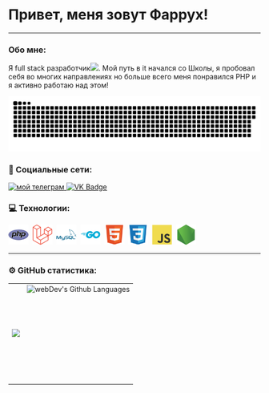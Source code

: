 # Привет, меня зовут Фаррух!

---

### Обо мне:

Я full stack разработчик<img src="https://media.giphy.com/media/WUlplcMpOCEmTGBtBW/giphy.gif" width="30px">. Мой путь в it начался со Школы, я пробовал себя во многих направлениях но больше всего меня понравился PHP и я активно работаю над этом!

<p align="center">
 <img width="600" src="github-snake.svg" alt="snake"/>
</p>

### 🤝 Социальные сети:
   </a>
    <a href="https://t.me/netronic19" target="_blank">
      <img src="https://cdn-icons-png.flaticon.com/512/2111/2111646.png" width="40" height="40" alt="мой телеграм" />
    </a>
    <a href="https://vk.com/fedya_1337" target="_blank">
      <img src="https://cdn-icons-png.flaticon.com/512/145/145813.png" width="40" height="40" alt="VK Badge"/>
    </a>
   
  </div>


### 💻 Технологии:

<div> 
 <img src="https://github.com/devicons/devicon/blob/master/icons/php/php-original.svg" title="PhP/PhP" alt="Laravel/PhP" width="40" height="40"/>&nbsp
  <img src="https://github.com/devicons/devicon/blob/master/icons/laravel/laravel-original.svg" title="Laravel/Laravel" alt="Laravel/Laravel" width="40" height="40"/>&nbsp;
  <img src="https://github.com/devicons/devicon/blob/master/icons/mysql/mysql-plain-wordmark.svg" title="MySql" alt="git" width="40" height="40"/>&nbsp
   <img src="https://github.com/devicons/devicon/blob/master/icons/go/go-original-wordmark.svg" title="Golang" alt="git" width="40" height="40"/>&nbsp
  <img src="https://github.com/devicons/devicon/blob/master/icons/html5/html5-original.svg" title="html5" alt="html5" width="40" height="40"/>&nbsp
  <img src="https://github.com/devicons/devicon/blob/master/icons/css3/css3-original.svg" title="css" alt="css" width="40" height="40"/>&nbsp
  <img src="https://github.com/devicons/devicon/blob/master/icons/javascript/javascript-original.svg" title="javascript" alt="javascript" width="40" height="40"/>&nbsp
  <img src="https://github.com/devicons/devicon/blob/master/icons/nodejs/nodejs-original.svg" title="nodejs" alt="nodejs" width="40" height="40"/>&nbsp


 </div>

---
### ⚙️ GitHub статистика:

<table>
  <tr>
    <td>
     <p align="left"><img width="170%"  src="https://github-readme-stats.vercel.app/api?username=Crewrimple&show_icons=true&theme=monokai&count_private=true" 
    </td>
    <td>
      <img height="195px" align="right" alt="webDev's Github Languages" src="https://github-readme-stats-sigma-five.vercel.app/api/top-langs/?username=Crewrimple&layout=compact&theme=vision-friendly-dark" />
    </td>
  </tr>
</table>


